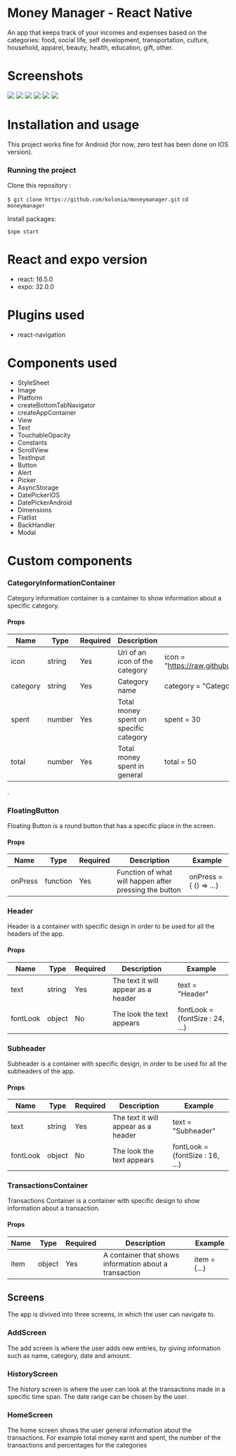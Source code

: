 # Money Manager - React Native
An app that keeps track of your incomes and expenses based on the categories: food, social life, self development, transportation, culture, household, apparel, beauty, health, education, gift, other.

# Screenshots

![](https://github.com/kolonia/icons/blob/master/screenshots/57180256_2576649529076150_7396967297656553472_n.jpg)
![](https://github.com/kolonia/icons/blob/master/screenshots/56749059_411714619629759_6965306299676360704_n.jpg)
![](https://github.com/kolonia/icons/blob/master/screenshots/56881430_431550644283839_4369319300222156800_n.jpg)
![](https://github.com/kolonia/icons/blob/master/screenshots/56894554_587222708354560_1943551660118769664_n.jpg)
![](https://github.com/kolonia/icons/blob/master/screenshots/57000766_354440865185801_1666268970920968192_n.jpg)
![](https://github.com/kolonia/icons/blob/master/screenshots/56734862_2247082908877239_1913743337249046528_n.jpg)

# Installation and usage

This project works fine for Android (for now, zero test has been done on IOS version).

### Running the project 
Clone this repository :

`$ git clone https://github.com/kolonia/moneymanager.git`
`cd moneymanager`

Install packages:

`$npm start`

# React and expo version
- react: 16.5.0
- expo: 32.0.0

# Plugins used
- react-navigation

    
# Components used

- StyleSheet
- Image
- Platform
- createBottomTabNavigator
- createAppContainer
- View
- Text
- TouchableOpacity
- Constants
- ScrollView
- TextInput
- Button
- Alert
- Picker
- AsyncStorage
- DatePickerIOS
- DatePickerAndroid
- Dimensions
- Flatlist
- BackHandler
- Modal

# Custom components

### CategoryInformationContainer

Category information container is a container to show information about a specific category.

#### Props
Name | Type | Required | Description | Example
------------- | ------------- |------------- | -------------| -------------
icon | string | Yes | Uri of an icon of the category | icon = "https://raw.githubusercontent.com/kolonia/icons/master/icon.png"
category | string | Yes | Category name | category = "Category"
spent | number | Yes | Total money spent on specific category | spent = 30
total | number | Yes | Total money spent in general | total = 50

.
### FloatingButton
Floating Button is a round button that has a specific place in the screen.
#### Props

Name | Type | Required | Description | Example
------------- | ------------- |------------- | -------------| -------------
onPress | function | Yes | Function of what will happen after pressing the button | onPress = { () => ...}


### Header
Header is a container with specific design in order to be used for all the headers of the app.
#### Props

Name | Type | Required | Description | Example
------------- | ------------- |------------- | -------------| -------------
text | string | Yes | The text it will appear as a header | text = "Header"
fontLook | object | No | The look the text appears | fontLook = {fontSize : 24, ...}

### Subheader
Subheader is a container with specific design, in order to be used for all the subheaders of the app.

#### Props

Name | Type | Required | Description | Example
------------- | ------------- |------------- | -------------| -------------
text | string | Yes | The text it will appear as a header | text = "Subheader"
fontLook | object | No | The look the text appears | fontLook = {fontSize : 16, ...}

### TransactionsContainer
Transactions Container is a container with specific design to show information about a transaction.
#### Props

Name | Type | Required | Description | Example
------------- | ------------- |------------- | -------------| -------------
item | object | Yes | A container that shows information about a transaction | item = {...}

## Screens
The app is divived into three screens, in which the user can navigate to.

### AddScreen

The add screen is where the user adds new entries, by giving information such as name, category, date and amount.

### HistoryScreen

The history screen is where the user can look at the transactions made in a specific time span. The date range can be chosen by the user.

### HomeScreen

The home screen shows the user general information about the transactions. For example total money earnt and spent, the number of the transactions and percentages for the categories


